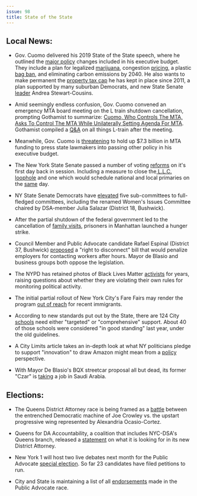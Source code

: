 ```yaml
---
issue: 98
title: State of the State
---
```


## Local News:
-   Gov. Cuomo delivered his 2019 State of the State speech, where he outlined the [major policy](https://www.nytimes.com/2019/01/15/nyregion/cuomo-state-address.html) changes included in his executive budget. They include a plan for legalized [marijuana](https://www.marijuanamoment.net/new-york-gov-cuomo-releases-marijuana-legalization-details/), congestion [pricing](https://grist.org/article/one-more-reason-not-to-drive-in-new-york-that-could-also-save-the-planet/), a plastic [bag ban](https://www.newyorkupstate.com/news/2019/01/gov-cuomo-plans-to-ban-plastic-bags-expand-bottle-bill.html), and eliminating carbon emissions by 2040. He also wants to make permanent the [property tax cap](https://www.recordonline.com/news/20190115/governor-wants-permanent-cap-on-property-taxes) he has kept in place since 2011, a plan supported by many suburban Democrats, and new State Senate [leader](https://www.wgrz.com/article/news/local/new-york/new-senate-leader-make-property-tax-cap-permanent/71-ea10a3bd-255c-4d96-add4-a59aa99843dd) Andrea Stewart-Cousins.

-   Amid seemingly endless confusion, Gov. Cuomo convened an emergency MTA board meeting on the L train shutdown cancellation, prompting Gothamist to summarize: [Cuomo, Who Controls The MTA, Asks To Control The MTA While Unilaterally Setting Agenda For MTA](http://gothamist.com/2019/01/14/mta_emergency_meeting_cuomo.php). Gothamist compiled a [Q&A](http://gothamist.com/2019/01/16/l_train_shutdown_questions.php) on all things L-train after the meeting.

-   Meanwhile, Gov. Cuomo is [threatening](https://www.nydailynews.com/new-york/ny-metro-cuomo-mta-congestion-pricing-20190116-story.html) to hold up $7.3 billion in MTA funding to press state lawmakers into passing other policy in his executive budget.

-   The New York State Senate passed a number of voting [reforms](https://www.nytimes.com/2019/01/14/nyregion/democrat-ny-albany-control.html?mc_cid=fcb1984e9d&mc_eid=1a9d72cbc4) on it's first day back in session. Including a measure to close the[ L.L.C. loophole](https://citylimits.org/2019/01/15/senate-vote-gives-state-a-chance-to-close-llc-campaign-finance-loophole/) and one which would schedule national and local primaries on the [same](https://www.nytimes.com/2018/06/25/nyregion/new-york-primary-congress-state-federal.html?module=inline) day.

-   NY State Senate Democrats have [elevated](https://www.cityandstateny.com/articles/politics/new-york-state/no-more-subcommittees-state-senate.html) five sub-committees to full-fledged committees, including the renamed Women's Issues Committee chaired by DSA-member Julia Salazar (District 18, Bushwick).

-   After the partial shutdown of the federal government led to the cancellation of [family visits](https://www.democracynow.org/2019/1/15/headlines/nyc_prisoners_go_on_hunger_strike_feel_effect_of_govt_shutdown), prisoners in Manhattan launched a hunger strike.

-   Council Member and Public Advocate candidate Rafael Espinal (District 37, Bushwick) [proposed](https://www.amny.com/news/right-to-disconnect-bill-1.26064767) a "right to disconnect" bill that would penalize employers for contacting workers after hours. Mayor de Blasio and business groups both oppose the legislation.

-   The NYPD has retained photos of Black Lives Matter [activists](https://theappeal.org/years-after-protests-nypd-retains-photos-of-black-lives-matter-activists/) for years, raising questions about whether they are violating their own rules for monitoring political activity.

-   The initial partial rollout of New York City's Fare Fairs may render the program [out of reach](https://bushwickdaily.com/bushwick/categories/news/5800-immigrants-and-majority-of-low-income-new-yorkers-left-out-of-fair-fares-program) for recent immigrants.

-   According to new standards put out by the State, there are 124 City [schools](https://www.chalkbeat.org/posts/ny/2019/01/17/struggling-schools-nyc-essa/) need either "targeted" or "comprehensive" support. About 40 of those schools were considered "in good standing" last year, under the old guidelines.

-   A City Limits article takes an in-depth look at what NY politicians pledge to support "innovation" to draw Amazon might mean from a [policy](https://citylimits.org/2019/01/18/new-york-city-isnt-just-getting-amazons-jobs-its-also-welcoming-its-political-agenda/) perspective.
-   With Mayor De Blasio's BQX streetcar proposal all but dead, its former "Czar" is [taking](https://www.politico.com/states/new-york/city-hall/story/2019/01/11/stymied-in-nyc-former-bqx-czar-pursues-grander-plans-in-saudi-arabia-787043) a job in Saudi Arabia.

## Elections:
-   The Queens District Attorney race is being framed as a [battle](https://queenscountypolitics.com/2019/01/15/queens-da-race-could-be-ocasio-cortez-crowley-proxy-battle/) between the entrenched Democratic machine of Joe Crowley vs. the upstart progressive wing represented by Alexandria Ocasio-Cortez.

-   Queens for DA Accountability, a coalition that includes NYC-DSA's Queens branch, released a [statement](http://www.gothamgazette.com/opinion/8194-community-demands-for-the-next-queens-district-attorney) on what it is looking for in its new District Attorney.

-   New York 1 will host two live debates next month for the Public Advocate [special election](https://www.ny1.com/nyc/all-boroughs/politics/2019/01/17/ny1-to-host-2-live-debates-in-special-election-race-for-public-advocate-new-york-city). So far 23 candidates have filed petitions to run.

-   City and State is maintaining a list of all [endorsements](https://www.cityandstateny.com/articles/politics/campaigns-elections/new-york-city-public-advocate-endorsements.html) made in the Public Advocate race.
